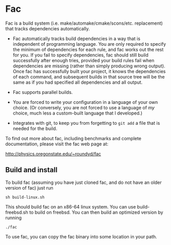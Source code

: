 # Fac

Fac is a build system
(i.e. make/automake/cmake/scons/etc. replacement) that tracks
dependencies automatically.

* Fac automatically tracks build dependencies in a way that is
  independent of programming language.  You are only required to
  specify the minimum of dependencies for each rule, and fac works out
  the rest for you.  If you fail to specify dependencies, fac should
  still build successfully after enough tries, provided your build
  rules fail when dependencies are missing (rather than simply
  producing wrong output).  Once fac has successfully built your
  project, it knows the dependencies of each command, and subsequent
  builds in that source tree will be the same as if you had specified
  all dependencies and all output.

* Fac supports parallel builds.

* You are forced to write your configuration in a language of your own
  choice.  (Or conversely, you are not forced to use a language of
  *my* choice, much less a custom-built language that I developed.)

* Integrates with git, to keep you from forgetting to `git add` a file
  that is needed for the build.

To find out more about fac, including benchmarks and complete
documentation, please visit the fac web page at:

http://physics.oregonstate.edu/~roundyd/fac

## Build and install

To build fac (assuming you have just cloned fac, and do not have an
older version of fac) just run

    sh build-linux.sh

This should build fac on an x86-64 linux system.  You can use
build-freebsd.sh to build on freebsd.  You can then build an optimized
version by running

    ./fac

To use fac, you can copy the fac binary into some location in your
path.
